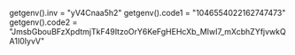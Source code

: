 getgenv().inv = "yV4Cnaa5h2"
getgenv().code1 = "1046554022162747473"
getgenv().code2 = "JmsbGbouBFzXpdtmjTkF49ItzoOrY6KeFgHEHcXb_MIwI7_mXcbhZYfjvwkQA1I0IyvV"
